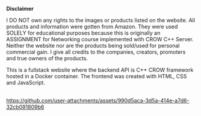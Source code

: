 **Disclaimer**

I DO NOT own any rights to the images or products listed on the website. All products and information were gotten from Amazon.
They were used SOLELY for educational purposes because this is originally an ASSIGNMENT for Networking course implemented with CROW C++ Server. 
Neither the website nor are the products being sold/used for personal commercial gain.
I give all credits to the companies, creators, promoters and true owners of the products. 

This is a fullstack website where the backend API is C++ CROW framework hosted in a Docker container. The frontend was created with HTML, CSS and JavaScript.
<br><br>




https://github.com/user-attachments/assets/990d5aca-3d5a-414e-a7d6-32cb091809b6

